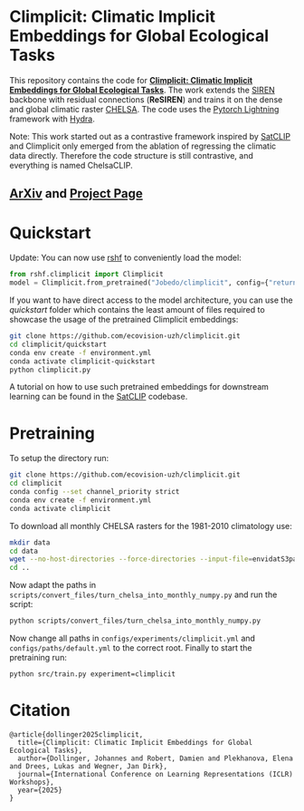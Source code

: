 
# Climplicit: Climatic Implicit Embeddings for Global Ecological Tasks
This repository contains the code for [**Climplicit: Climatic Implicit Embeddings for Global Ecological Tasks**](https://arxiv.org/abs/2504.05089).
The work extends the [SIREN](https://arxiv.org/abs/2006.09661) backbone with residual connections (**ReSIREN**) and trains it on the dense and global climatic raster [CHELSA](https://chelsa-climate.org/). The code uses the [Pytorch Lightning](https://lightning.ai/docs/pytorch/stable/) framework with [Hydra](https://hydra.cc/docs/intro/).

Note: This work started out as a contrastive framework inspired by [SatCLIP](https://github.com/microsoft/satclip) and Climplicit only emerged from the ablation of regressing the climatic data directly. Therefore the code structure is still contrastive, and everything is named ChelsaCLIP.

## [ArXiv](https://arxiv.org/abs/2504.05089) and [Project Page](https://ecovision-uzh.github.io/climplicit/)

# Quickstart
Update: You can now use [rshf](https://github.com/mvrl/rshf) to conveniently load the model:
```python
from rshf.climplicit import Climplicit
model = Climplicit.from_pretrained("Jobedo/climplicit", config={"return_chelsa": False})
```
If you want to have direct access to the model architecture, you can use the *quickstart* folder which contains the least amount of files required to showcase the usage of the pretrained Climplicit embeddings:
```bash
git clone https://github.com/ecovision-uzh/climplicit.git
cd climplicit/quickstart
conda env create -f environment.yml
conda activate climplicit-quickstart
python climplicit.py
```
A tutorial on how to use such pretrained embeddings for downstream learning can be found in the [SatCLIP](https://github.com/microsoft/satclip) codebase.

# Pretraining
To setup the directory run:
```bash
git clone https://github.com/ecovision-uzh/climplicit.git
cd climplicit
conda config --set channel_priority strict
conda env create -f environment.yml
conda activate climplicit
```

To download all monthly CHELSA rasters for the 1981-2010 climatology use:
```bash
mkdir data
cd data
wget --no-host-directories --force-directories --input-file=envidatS3paths_all_monthly.txt
cd ..
```

Now adapt the paths in ```scripts/convert_files/turn_chelsa_into_monthly_numpy.py``` and run the script:
```bash
python scripts/convert_files/turn_chelsa_into_monthly_numpy.py
```

Now change all paths in ```configs/experiments/climplicit.yml``` and ```configs/paths/default.yml``` to the correct root. Finally to start the pretraining run:
```bash
python src/train.py experiment=climplicit
```

# Citation
```
@article{dollinger2025climplicit,
  title={Climplicit: Climatic Implicit Embeddings for Global Ecological Tasks},
  author={Dollinger, Johannes and Robert, Damien and Plekhanova, Elena and Drees, Lukas and Wegner, Jan Dirk},
  journal={International Conference on Learning Representations (ICLR) Workshops},
  year={2025}
}
```
